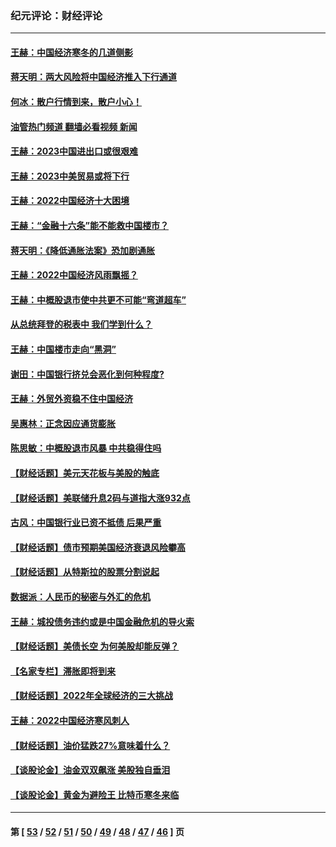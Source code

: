 ### 纪元评论：财经评论
---
#### [王赫：中国经济寒冬的几道侧影](../../pages/nsc1026/n13932953.md?02260330) 
#### [蒋天明：两大风险将中国经济推入下行通道](../../pages/nsc1026/n13929820.md?02260330) 
#### [何冰：散户行情到来，散户小心！](../../pages/nsc1026/n13928308.md?02260330) 
#### [油管热门频道 翻墙必看视频 新闻](ok?02260330)
#### [王赫：2023中国进出口或很艰难](../../pages/nsc1026/n13911515.md?02260330) 
#### [王赫：2023中美贸易或将下行](../../pages/nsc1026/n13899005.md?02260330) 
#### [王赫：2022中国经济十大困境](../../pages/nsc1026/n13883766.md?02260330) 
#### [王赫：“金融十六条”能不能救中国楼市？](../../pages/nsc1026/n13868431.md?02260330) 
#### [蒋天明：《降低通胀法案》恐加剧通胀](../../pages/nsc1026/n13806996.md?02260330) 
#### [王赫：2022中国经济风雨飘摇？](../../pages/nsc1026/n13803207.md?02260330) 
#### [王赫：中概股退市使中共更不可能“弯道超车”](../../pages/nsc1026/n13802858.md?02260330) 
#### [从总统拜登的税表中 我们学到什么？](../../pages/nsc1026/n13773081.md?02260330) 
#### [王赫：中国楼市走向“黑洞”](../../pages/nsc1026/n13770647.md?02260330) 
#### [谢田：中国银行挤兑会恶化到何种程度?](../../pages/nsc1026/n13766965.md?02260330) 
#### [王赫：外贸外资稳不住中国经济](../../pages/nsc1026/n13753933.md?02260330) 
#### [吴惠林：正念因应通货膨胀](../../pages/nsc1026/n13750350.md?02260330) 
#### [陈思敏：中概股退市风暴 中共稳得住吗](../../pages/nsc1026/n13738978.md?02260330) 
#### [【财经话题】美元天花板与美股的触底](../../pages/nsc1026/n13736495.md?02260330) 
#### [【财经话题】美联储升息2码与道指大涨932点](../../pages/nsc1026/n13727377.md?02260330) 
#### [古风：中国银行业已资不抵债 后果严重](../../pages/nsc1026/n13726111.md?02260330) 
#### [【财经话题】债市预期美国经济衰退风险攀高](../../pages/nsc1026/n13698043.md?02260330) 
#### [【财经话题】从特斯拉的股票分割说起](../../pages/nsc1026/n13679733.md?02260330) 
#### [数据派：人民币的秘密与外汇的危机](../../pages/nsc1026/n13667092.md?02260330) 
#### [王赫：城投债务违约或是中国金融危机的导火索](../../pages/nsc1026/n13665322.md?02260330) 
#### [【财经话题】美债长空 为何美股却能反弹？](../../pages/nsc1026/n13665895.md?02260330) 
#### [【名家专栏】滞胀即将到来](../../pages/nsc1026/n13658171.md?02260330) 
#### [【财经话题】2022年全球经济的三大挑战](../../pages/nsc1026/n13654423.md?02260330) 
#### [王赫：2022中国经济寒风刺人](../../pages/nsc1026/n13651403.md?02260330) 
#### [【财经话题】油价猛跌27%意味着什么？](../../pages/nsc1026/n13648767.md?02260330) 
#### [【谈股论金】油金双双飙涨 美股独自垂泪](../../pages/nsc1026/n13631742.md?02260330) 
#### [【谈股论金】黄金为避险王 比特币寒冬来临](../../pages/nsc1026/n13600406.md?02260330) 

---
#### 第 [ [53](./53.md?02260330) / [52](./52.md?02260330) / [51](./51.md?02260330) / [50](./50.md?02260330) / [49](./49.md?02260330) / [48](./48.md?02260330) / [47](./47.md?02260330) / [46](./46.md?02260330) ] 页
